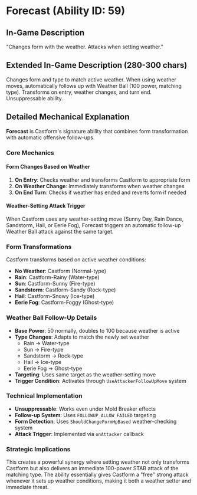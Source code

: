 # Forecast (Ability ID: 59)

## In-Game Description
"Changes form with the weather. Attacks when setting weather."

## Extended In-Game Description (280-300 chars)
Changes form and type to match active weather. When using weather moves, automatically follows up with Weather Ball (100 power, matching type). Transforms on entry, weather changes, and turn end. Unsuppressable ability.

## Detailed Mechanical Explanation
**Forecast** is Castform's signature ability that combines form transformation with automatic offensive follow-ups.

### Core Mechanics

#### Form Changes Based on Weather
1. **On Entry**: Checks weather and transforms Castform to appropriate form
2. **On Weather Change**: Immediately transforms when weather changes  
3. **On End Turn**: Checks if weather has ended and reverts form if needed

#### Weather-Setting Attack Trigger
When Castform uses any weather-setting move (Sunny Day, Rain Dance, Sandstorm, Hail, or Eerie Fog), Forecast triggers an automatic follow-up Weather Ball attack against the same target.

### Form Transformations
Castform transforms based on active weather conditions:
- **No Weather**: Castform (Normal-type)
- **Rain**: Castform-Rainy (Water-type)
- **Sun**: Castform-Sunny (Fire-type)
- **Sandstorm**: Castform-Sandy (Rock-type)
- **Hail**: Castform-Snowy (Ice-type)
- **Eerie Fog**: Castform-Foggy (Ghost-type)

### Weather Ball Follow-Up Details
- **Base Power**: 50 normally, doubles to 100 because weather is active
- **Type Changes**: Adapts to match the newly set weather
  - Rain → Water-type
  - Sun → Fire-type
  - Sandstorm → Rock-type  
  - Hail → Ice-type
  - Eerie Fog → Ghost-type
- **Targeting**: Uses same target as the weather-setting move
- **Trigger Condition**: Activates through `UseAttackerFollowUpMove` system

### Technical Implementation
- **Unsuppressable**: Works even under Mold Breaker effects
- **Follow-up System**: Uses `FOLLOWUP_ALLOW_FAILED` targeting
- **Form Detection**: Uses `ShouldChangeFormHpBased` weather-checking system
- **Attack Trigger**: Implemented via `onAttacker` callback

### Strategic Implications
This creates a powerful synergy where setting weather not only transforms Castform but also delivers an immediate 100-power STAB attack of the matching type. The ability essentially gives Castform a "free" strong attack whenever it sets up weather conditions, making it both a weather setter and immediate threat.